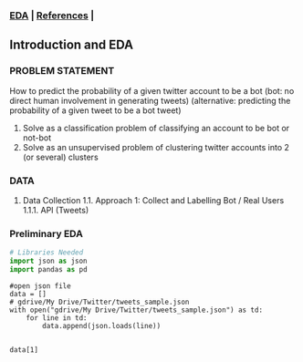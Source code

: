 ### [EDA](/EDA.md)  | [References](/References.md) | 

## Introduction and EDA

### PROBLEM STATEMENT
How to predict the probability of a given twitter account to be a bot (bot: no direct human involvement in generating tweets)
(alternative: predicting the probability of a given tweet to be a bot tweet)
  1. Solve as a classification problem of classifying an account to be bot or not-bot
  2. Solve as an unsupervised problem of clustering twitter accounts into 2 (or several) clusters  
  
###  DATA
  1. Data Collection
    1.1. Approach 1: Collect and Labelling Bot / Real Users
      1.1.1. API (Tweets)

### Preliminary EDA

```python
# Libraries Needed
import json as json
import pandas as pd
```

```
#open json file
data = []
# gdrive/My Drive/Twitter/tweets_sample.json
with open("gdrive/My Drive/Twitter/tweets_sample.json") as td:
    for line in td:
        data.append(json.loads(line))   
        
```
```
data[1]
```
